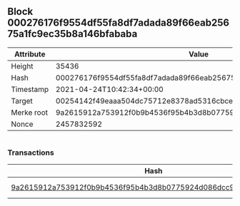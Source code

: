 ## Block 000276176f9554df55fa8df7adada89f66eab25675a1fc9ec35b8a146bfababa

Attribute | Value
--- | ---
Height | 35436
Hash | 000276176f9554df55fa8df7adada89f66eab25675a1fc9ec35b8a146bfababa
Timestamp | 2021-04-24T10:42:34+00:00
Target | 00254142f49eaaa504dc75712e8378ad5316cbcead634704b3734b6271167cc4
Merke root | 9a2615912a753912f0b9b4536f95b4b3d8b0775924d086dcc9dd02de7f077475
Nonce | 2457832592

```

```

### Transactions

Hash | Amount
--- | ---
[9a2615912a753912f0b9b4536f95b4b3d8b0775924d086dcc9dd02de7f077475](9a2615912a753912f0b9b4536f95b4b3d8b0775924d086dcc9dd02de7f077475.md) | 10.00000000 SKEPTI 
